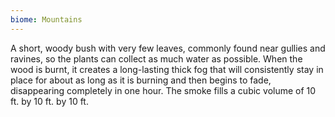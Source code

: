 ```yaml
---
biome: Mountains
---
```

A short, woody bush with very few leaves, commonly found near gullies and ravines, so the plants can collect as much water as possible. When the wood is burnt, it creates a long-lasting thick fog that will consistently stay in place for about as long as it is burning and then begins to fade, disappearing completely in one hour. The smoke fills a cubic volume of 10 ft. by 10 ft. by 10 ft. 

